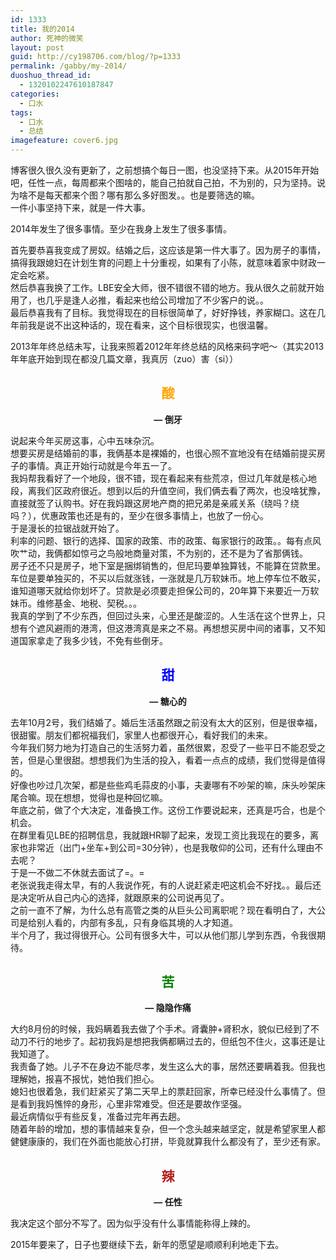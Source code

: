 ```yaml
---
id: 1333
title: 我的2014
author: 死神的微笑
layout: post
guid: http://cy198706.com/blog/?p=1333
permalink: /gabby/my-2014/
duoshuo_thread_id:
  - 1320102247610187847
categories:
  - 口水
tags:
  - 口水
  - 总结
imagefeature: cover6.jpg
---
```

博客很久很久没有更新了，之前想搞个每日一图，也没坚持下来。从2015年开始吧，任性一点，每周都来个图啥的，能自己拍就自己拍，不为别的，只为坚持。说为啥不是每天都来个图？哪有那么多好图发。。也是要筛选的嘛。  
一件小事坚持下来，就是一件大事。

<!-- more -->

2014年发生了很多事情。至少在我身上发生了很多事情。

首先要恭喜我变成了房奴。结婚之后，这应该是第一件大事了。因为房子的事情，搞得我跟媳妇在计划生育的问题上十分重视，如果有了小陈，就意味着家中财政一定会吃紧。  
然后恭喜我换了工作。LBE安全大师，很不错很不错的地方。我从很久之前就开始用了，也几乎是逢人必推，看起来也给公司增加了不少客户的说。。  
最后恭喜我有了目标。我觉得现在的目标很简单了，好好挣钱，养家糊口。这在几年前我是说不出这种话的，现在看来，这个目标很现实，也很温馨。

2013年年终总结未写，让我来照着2012年年终总结的风格来码字吧～（其实2013年年底开始到现在都没几篇文章，我真厉（zuo）害（si））  
<!--more-->

<h2 style="text-align: center;">
  <span style="color:#ffa500;">酸</span>
</h2>

<p style="text-align: center;">
  <strong>&#8212; 倒牙</strong>
</p>

说起来今年买房这事，心中五味杂沉。  
想要买房是结婚前的事，我俩基本是裸婚的，也很心照不宣地没有在结婚前提买房子的事情。真正开始行动就是今年五一了。  
我妈帮我看好了一个地段，很不错，现在看起来有些荒凉，但过几年就是核心地段，离我们区政府很近。想到以后的升值空间，我们俩去看了两次，也没啥犹豫，直接就签了认购书。好在我妈跟这房地产商的把兄弟是亲戚关系（绕吗？绕吗？），优惠政策也还是有的，至少在很多事情上，也放了一份心。  
于是漫长的拉锯战就开始了。  
利率的问题、银行的选择、国家的政策、市的政策、每家银行的政策。。每有点风吹艹动，我俩都如惊弓之鸟般地商量对策，不为别的，还不是为了省那俩钱。  
房子还不只是房子，地下室是捆绑销售的，但尼玛要单独算钱，不能算在贷款里。车位是要单独买的，不买以后就涨钱，一涨就是几万软妹币。地上停车位不敢买，谁知道哪天就给你划坏了。贷款是必须要走担保公司的，20年算下来要近一万软妹币。维修基金、地税、契税。。。  
我真的学到了不少东西，但回过头来，心里还是酸涩的。人生活在这个世界上，只想有个遮风避雨的港湾，但这港湾真是来之不易。再想想买房中间的诸事，又不知道国家拿走了我多少钱，不免有些倒牙。

<h2 style="text-align: center;">
  <span style="color:#0000ff;">甜</span>
</h2>

<p style="text-align: center;">
  <strong>&#8212; 糖心的</strong>
</p>

去年10月2号，我们结婚了。婚后生活虽然跟之前没有太大的区别，但是很幸福，很甜蜜。朋友们都祝福我们，家里人也都很开心，看好我们的未来。  
今年我们努力地为打造自己的生活努力着，虽然很累，忍受了一些平日不能忍受之苦，但是心里很甜。想想我们为生活的投入，看着一点点的成绩，我们觉得是值得的。  
好像也吵过几次架，都是些些鸡毛蒜皮的小事，夫妻哪有不吵架的嘛，床头吵架床尾合嘛。现在想想，觉得也是种回忆嘛。  
年底之前，做了个大决定，准备换工作。这份工作要说起来，还真是巧合，也是个机会。  
在群里看见LBE的招聘信息，我就跟HR聊了起来，发现工资比我现在的要多，离家也非常近（出门+坐车+到公司=30分钟），也是我敬仰的公司，还有什么理由不去呢？  
于是一不做二不休就去面试了=。=  
老张说我走得太早，有的人我说作死，有的人说赶紧走吧这机会不好找。。最后还是决定听从自己内心的选择，就跟原来的公司说再见了。  
之前一直不了解，为什么总有高管之类的从巨头公司离职呢？现在看明白了，大公司是给别人看的，内部有多乱，只有身临其境的人才知道。  
半个月了，我过得很开心。公司有很多大牛，可以从他们那儿学到东西，令我很期待。

<h2 style="text-align: center;">
  <span style="color:#008000;">苦</span>
</h2>

<p style="text-align: center;">
  <strong>&#8212; 隐隐作痛</strong>
</p>

大约8月份的时候，我妈瞒着我去做了个手术。肾囊肿+肾积水，貌似已经到了不动刀不行的地步了。起初我妈是想把我俩都瞒过去的，但纸包不住火，这事还是让我知道了。  
我责备了她。儿子不在身边不能尽孝，发生这么大的事，居然还要瞒着我。但我也理解她，报喜不报忧，她怕我们担心。  
媳妇也很着急，我们赶紧买了第二天早上的票赶回家，所幸已经没什么事情了。但是看到我妈憔悴的身形，心里非常难受。但还是要故作坚强。  
最近病情似乎有些反复，准备过完年再去趟。  
随着年龄的增加，想的事情越来复杂，但一个念头越来越坚定，就是希望家里人都健健康康的，我们在外面也能放心打拼，毕竟就算我什么都没有了，至少还有家。

<h2 style="text-align: center;">
  <span style="color:#b22222;">辣</span>
</h2>

<p style="text-align: center;">
  <strong>&#8212; 任性</strong>
</p>

我决定这个部分不写了。因为似乎没有什么事情能称得上辣的。

2015年要来了，日子也要继续下去，新年的愿望是顺顺利利地走下去。